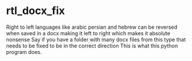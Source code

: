 # rtl_docx_fix
Right to left languages like arabic persian and hebrew can be reversed when saved in a docx making it left to right which makes it absolute nonsense
Say if you have a folder with many docx files from this type that needs to be fixed to be in the correct direction
This is what this python program does.

